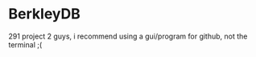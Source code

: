 BerkleyDB
=========

291 project 2
guys, i recommend using a gui/program for github, not the terminal ;(
